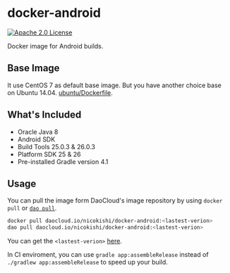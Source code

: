 # docker-android
[![Apache 2.0 License](https://img.shields.io/badge/license-Apache%202.0-blue.svg?style=flat)](http://www.apache.org/licenses/LICENSE-2.0.html)

Docker image for Android builds.

## Base Image

It use CentOS 7 as default base image. But you have another choice base on Ubuntu 14.04. [ubuntu/Dockerfile](ubuntu/Dockerfile).

## What's Included

- Oracle Java 8
- Android SDK
 - Build Tools 25.0.3 & 26.0.3
 - Platform SDK 25 & 26
- Pre-installed Gradle version 4.1

## Usage

You can pull the image form DaoCloud's image repository by using `docker pull` or [`dao pull`](https://dashboard.daocloud.io/mirror).

```sh
docker pull daocloud.io/nicokishi/docker-android:<lastest-verion>
dao pull daocloud.io/nicokishi/docker-android:<lastest-verion>
```

You can get the `<lastest-verion>` [here](https://dashboard.daocloud.io/packages/98ecf23a-8bd1-4135-a1c0-ac18b6d27ab1).

In CI enviroment, you can use `gradle app:assembleRelease` instead of `./gradlew app:assembleRelease` to speed up your build.
